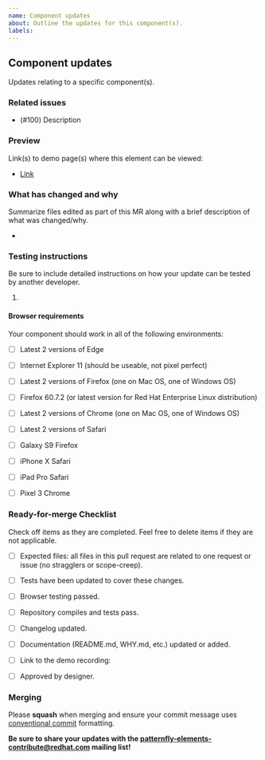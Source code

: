 ```yaml
---
name: Component updates
about: Outline the updates for this component(s).
labels: 
---
```


## Component updates

Updates relating to a specific component(s).


### Related issues

- (#100) Description


### Preview

Link(s) to demo page(s) where this element can be viewed:
- [Link](https://5e6089f7c8e38b0008963801--happy-galileo-ea79c4.netlify.com/examples/) 


### What has changed and why

Summarize files edited as part of this MR along with a brief description of what was changed/why.

- 


### Testing instructions

Be sure to include detailed instructions on how your update can be tested by another developer.

1. 


#### Browser requirements

Your component should work in all of the following environments:

- [ ] Latest 2 versions of Edge
- [ ] Internet Explorer 11 (should be useable, not pixel perfect)
- [ ] Latest 2 versions of Firefox (one on Mac OS, one of Windows OS)
- [ ] Firefox 60.7.2 (or latest version for Red Hat Enterprise Linux distribution)
- [ ] Latest 2 versions of Chrome (one on Mac OS, one of Windows OS)
- [ ] Latest 2 versions of Safari
- [ ] Galaxy S9 Firefox
- [ ] iPhone X Safari
- [ ] iPad Pro Safari
- [ ] Pixel 3 Chrome


### Ready-for-merge Checklist

Check off items as they are completed.  Feel free to delete items if they are not applicable.

- [ ] Expected files: all files in this pull request are related to one request or issue (no stragglers or scope-creep).
- [ ] Tests have been updated to cover these changes.
- [ ] Browser testing passed.
- [ ] Repository compiles and tests pass.
- [ ] Changelog updated.
- [ ] Documentation (README.md, WHY.md, etc.) updated or added.
- [ ] Link to the demo recording: []()
- [ ] Approved by designer.


### Merging

Please **squash** when merging and ensure your commit message uses [conventional commit](https://www.conventionalcommits.org/en/v1.0.0/#summary) formatting.

**Be sure to share your updates with the [patternfly-elements-contribute@redhat.com](mailto:patternfly-elements-contribute@redhat.com) mailing list!**


